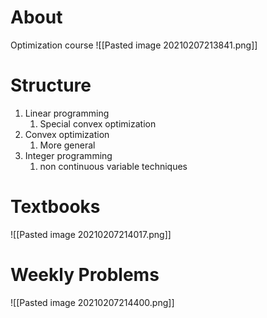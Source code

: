 # About
Optimization course
![[Pasted image 20210207213841.png]]

# Structure
1. Linear programming
	1. Special convex optimization
2. Convex optimization
	1. More general
3. Integer programming
	1. non continuous variable techniques

# Textbooks
![[Pasted image 20210207214017.png]]

# Weekly Problems
![[Pasted image 20210207214400.png]]
